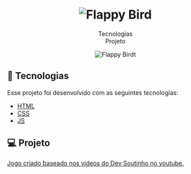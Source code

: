 <h1 align="center">
    <img alt="Flappy Bird" src="/github/bird.jpg"/>
</h1>


<p align="center">
  Tecnologias<br>
  Projeto
<br>
<p align="center">
  <img alt="Flappy Birdt" src="/github/bird-pc.png"/>
</p>

## 🚀 Tecnologias

Esse projeto foi desenvolvido com as seguintes tecnologias:

- [HTML](https://https://developer.mozilla.org/pt-BR/docs/Web/HTML)
- [CSS](https://tableless.github.io/iniciantes/manual/css/)
- [JS](https://www.w3schools.com/js/)

## 💻 Projeto

<a href="https://www.youtube.com/watch?v=jOAU81jdi-c">Jogo criado baseado nos vídeos do Dev Soutinho no youtube.</a>
